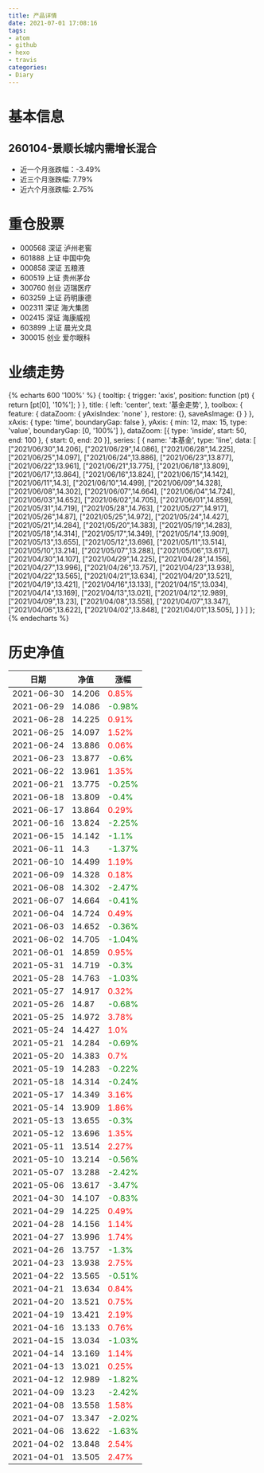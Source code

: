 ```yaml
---
title: 产品详情
date: 2021-07-01 17:08:16
tags:
- atom
- github
- hexo
- travis
categories:
- Diary
---
```


# 基本信息
## 260104-景顺长城内需增长混合
- 近一个月涨跌幅：-3.49%
- 近三个月涨跌幅: 7.79%
- 近六个月涨跌幅: 2.75%

# 重仓股票
- 000568 深证 泸州老窖
- 601888 上证 中国中免
- 000858 深证 五粮液
- 600519 上证 贵州茅台
- 300760 创业 迈瑞医疗
- 603259 上证 药明康德
- 002311 深证 海大集团
- 002415 深证 海康威视
- 603899 上证 晨光文具
- 300015 创业 爱尔眼科
# 业绩走势

{% echarts 600 '100%' %}
{
  tooltip: {
        trigger: 'axis',
        position: function (pt) {
            return [pt[0], '10%'];
        }
    },
    title: {
        left: 'center',
        text: '基金走势',
    },
    toolbox: {
        feature: {
            dataZoom: {
                yAxisIndex: 'none'
            },
            restore: {},
            saveAsImage: {}
        }
    },
    xAxis: {
        type: 'time',
        boundaryGap: false
    },
    yAxis: {
        min: 12,
        max: 15,
        type: 'value',
        boundaryGap: [0, '100%']
    },
    dataZoom: [{
        type: 'inside',
        start: 50,
        end: 100
    }, {
        start: 0,
        end: 20
    }],
    series: [
        {
            name: '本基金',
            type: 'line',
            data: [
["2021/06/30",14.206],
["2021/06/29",14.086],
["2021/06/28",14.225],
["2021/06/25",14.097],
["2021/06/24",13.886],
["2021/06/23",13.877],
["2021/06/22",13.961],
["2021/06/21",13.775],
["2021/06/18",13.809],
["2021/06/17",13.864],
["2021/06/16",13.824],
["2021/06/15",14.142],
["2021/06/11",14.3],
["2021/06/10",14.499],
["2021/06/09",14.328],
["2021/06/08",14.302],
["2021/06/07",14.664],
["2021/06/04",14.724],
["2021/06/03",14.652],
["2021/06/02",14.705],
["2021/06/01",14.859],
["2021/05/31",14.719],
["2021/05/28",14.763],
["2021/05/27",14.917],
["2021/05/26",14.87],
["2021/05/25",14.972],
["2021/05/24",14.427],
["2021/05/21",14.284],
["2021/05/20",14.383],
["2021/05/19",14.283],
["2021/05/18",14.314],
["2021/05/17",14.349],
["2021/05/14",13.909],
["2021/05/13",13.655],
["2021/05/12",13.696],
["2021/05/11",13.514],
["2021/05/10",13.214],
["2021/05/07",13.288],
["2021/05/06",13.617],
["2021/04/30",14.107],
["2021/04/29",14.225],
["2021/04/28",14.156],
["2021/04/27",13.996],
["2021/04/26",13.757],
["2021/04/23",13.938],
["2021/04/22",13.565],
["2021/04/21",13.634],
["2021/04/20",13.521],
["2021/04/19",13.421],
["2021/04/16",13.133],
["2021/04/15",13.034],
["2021/04/14",13.169],
["2021/04/13",13.021],
["2021/04/12",12.989],
["2021/04/09",13.23],
["2021/04/08",13.558],
["2021/04/07",13.347],
["2021/04/06",13.622],
["2021/04/02",13.848],
["2021/04/01",13.505],
]
        }
    ]
};
{% endecharts %}

# 历史净值

| 日期 | 净值 | 涨幅 |
| --- | --- | --- |
|2021-06-30|14.206|<font color=red>0.85%</font>|
|2021-06-29|14.086|<font color=green>-0.98%</font>|
|2021-06-28|14.225|<font color=red>0.91%</font>|
|2021-06-25|14.097|<font color=red>1.52%</font>|
|2021-06-24|13.886|<font color=red>0.06%</font>|
|2021-06-23|13.877|<font color=green>-0.6%</font>|
|2021-06-22|13.961|<font color=red>1.35%</font>|
|2021-06-21|13.775|<font color=green>-0.25%</font>|
|2021-06-18|13.809|<font color=green>-0.4%</font>|
|2021-06-17|13.864|<font color=red>0.29%</font>|
|2021-06-16|13.824|<font color=green>-2.25%</font>|
|2021-06-15|14.142|<font color=green>-1.1%</font>|
|2021-06-11|14.3|<font color=green>-1.37%</font>|
|2021-06-10|14.499|<font color=red>1.19%</font>|
|2021-06-09|14.328|<font color=red>0.18%</font>|
|2021-06-08|14.302|<font color=green>-2.47%</font>|
|2021-06-07|14.664|<font color=green>-0.41%</font>|
|2021-06-04|14.724|<font color=red>0.49%</font>|
|2021-06-03|14.652|<font color=green>-0.36%</font>|
|2021-06-02|14.705|<font color=green>-1.04%</font>|
|2021-06-01|14.859|<font color=red>0.95%</font>|
|2021-05-31|14.719|<font color=green>-0.3%</font>|
|2021-05-28|14.763|<font color=green>-1.03%</font>|
|2021-05-27|14.917|<font color=red>0.32%</font>|
|2021-05-26|14.87|<font color=green>-0.68%</font>|
|2021-05-25|14.972|<font color=red>3.78%</font>|
|2021-05-24|14.427|<font color=red>1.0%</font>|
|2021-05-21|14.284|<font color=green>-0.69%</font>|
|2021-05-20|14.383|<font color=red>0.7%</font>|
|2021-05-19|14.283|<font color=green>-0.22%</font>|
|2021-05-18|14.314|<font color=green>-0.24%</font>|
|2021-05-17|14.349|<font color=red>3.16%</font>|
|2021-05-14|13.909|<font color=red>1.86%</font>|
|2021-05-13|13.655|<font color=green>-0.3%</font>|
|2021-05-12|13.696|<font color=red>1.35%</font>|
|2021-05-11|13.514|<font color=red>2.27%</font>|
|2021-05-10|13.214|<font color=green>-0.56%</font>|
|2021-05-07|13.288|<font color=green>-2.42%</font>|
|2021-05-06|13.617|<font color=green>-3.47%</font>|
|2021-04-30|14.107|<font color=green>-0.83%</font>|
|2021-04-29|14.225|<font color=red>0.49%</font>|
|2021-04-28|14.156|<font color=red>1.14%</font>|
|2021-04-27|13.996|<font color=red>1.74%</font>|
|2021-04-26|13.757|<font color=green>-1.3%</font>|
|2021-04-23|13.938|<font color=red>2.75%</font>|
|2021-04-22|13.565|<font color=green>-0.51%</font>|
|2021-04-21|13.634|<font color=red>0.84%</font>|
|2021-04-20|13.521|<font color=red>0.75%</font>|
|2021-04-19|13.421|<font color=red>2.19%</font>|
|2021-04-16|13.133|<font color=red>0.76%</font>|
|2021-04-15|13.034|<font color=green>-1.03%</font>|
|2021-04-14|13.169|<font color=red>1.14%</font>|
|2021-04-13|13.021|<font color=red>0.25%</font>|
|2021-04-12|12.989|<font color=green>-1.82%</font>|
|2021-04-09|13.23|<font color=green>-2.42%</font>|
|2021-04-08|13.558|<font color=red>1.58%</font>|
|2021-04-07|13.347|<font color=green>-2.02%</font>|
|2021-04-06|13.622|<font color=green>-1.63%</font>|
|2021-04-02|13.848|<font color=red>2.54%</font>|
|2021-04-01|13.505|<font color=red>2.47%</font>|
